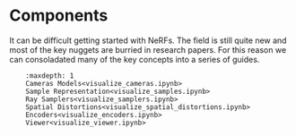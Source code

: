 # Components

It can be difficult getting started with NeRFs. The field is still quite new and most of the key nuggets are burried in research papers. For this reason we can consoladated many of the key concepts into a series of guides.

```{toctree}
    :maxdepth: 1
    Cameras Models<visualize_cameras.ipynb>
    Sample Representation<visualize_samples.ipynb>
    Ray Samplers<visualize_samplers.ipynb>
    Spatial Distortions<visualize_spatial_distortions.ipynb>
    Encoders<visualize_encoders.ipynb>
    Viewer<visualize_viewer.ipynb>
```